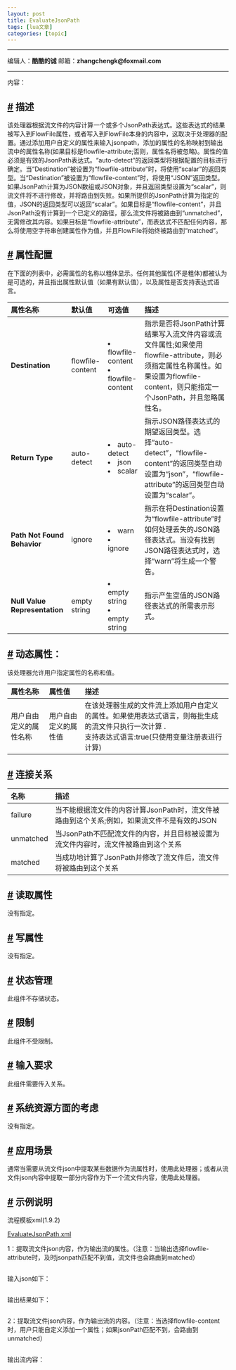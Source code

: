 ```yaml
---
layout: post
title: EvaluateJsonPath 
tags: [lua文章]
categories: [topic]
---
```

<hr/> <p>编辑人：<strong><strong>酷酷的诚</strong></strong>  邮箱：<strong>zhangchengk@foxmail.com</strong></p> <hr/> <p>内容：</p> <h2 id="描述"><a href="#描述" class="header-anchor">#</a> 描述</h2> <p>该处理器根据流文件的内容计算一个或多个JsonPath表达式。这些表达式的结果被写入到FlowFile属性，或者写入到FlowFile本身的内容中，这取决于处理器的配置。通过添加用户自定义的属性来输入jsonpath，添加的属性的名称映射到输出流中的属性名称(如果目标是flowfile-attribute;否则，属性名将被忽略)。属性的值必须是有效的JsonPath表达式。“auto-detect”的返回类型将根据配置的目标进行确定。当“Destination”被设置为“flowfile-attribute”时，将使用“scalar”的返回类型。当“Destination”被设置为“flowfile-content”时，将使用“JSON”返回类型。如果JsonPath计算为JSON数组或JSON对象，并且返回类型设置为“scalar”，则流文件将不进行修改，并将路由到失败。如果所提供的JsonPath计算为指定的值，JSON的返回类型可以返回“scalar”。如果目标是“flowfile-content”，并且JsonPath没有计算到一个已定义的路径，那么流文件将被路由到“unmatched”，无需修改其内容。如果目标是“flowfile-attribute”，而表达式不匹配任何内容，那么将使用空字符串创建属性作为值，并且FlowFile将始终被路由到“matched”。</p> <h2 id="属性配置"><a href="#属性配置" class="header-anchor">#</a> 属性配置</h2> <p>在下面的列表中，必需属性的名称以粗体显示。任何其他属性(不是粗体)都被认为是可选的，并且指出属性默认值（如果有默认值），以及属性是否支持表达式语言。</p> <table><thead><tr><th style="text-align:left">属性名称</th> <th style="text-align:left">默认值</th> <th style="text-align:left">可选值</th> <th style="text-align:left">描述</th></tr></thead> <tbody><tr><td style="text-align:left"><strong>Destination</strong></td> <td style="text-align:left">flowfile-content</td> <td style="text-align:left"><li>flowfile-content</li><li>flowfile-content</li></td> <td style="text-align:left">指示是否将JsonPath计算结果写入流文件内容或流文件属性;如果使用flowfile-attribute，则必须指定属性名称属性。如果设置为flowfile-content，则只能指定一个JsonPath，并且忽略属性名。</td></tr> <tr><td style="text-align:left"><strong>Return Type</strong></td> <td style="text-align:left">auto-detect</td> <td style="text-align:left"><li>auto-detect</li><li>json</li><li>scalar</li></td> <td style="text-align:left">指示JSON路径表达式的期望返回类型。选择“auto-detect”，“flowfile-content”的返回类型自动设置为“json”，“flowfile-attribute”的返回类型自动设置为“scalar”。</td></tr> <tr><td style="text-align:left"><strong>Path Not Found Behavior</strong></td> <td style="text-align:left">ignore</td> <td style="text-align:left"><li>warn</li><li>ignore</li></td> <td style="text-align:left">指示在将Destination设置为“flowfile-attribute”时如何处理丢失的JSON路径表达式。当没有找到JSON路径表达式时，选择“warn”将生成一个警告。</td></tr> <tr><td style="text-align:left"><strong>Null Value Representation</strong></td> <td style="text-align:left">empty string</td> <td style="text-align:left"><li>empty string</li><li>empty string</li></td> <td style="text-align:left">指示产生空值的JSON路径表达式的所需表示形式。</td></tr></tbody></table> <h2 id="动态属性："><a href="#动态属性：" class="header-anchor">#</a> 动态属性：</h2> <p>该处理器允许用户指定属性的名称和值。</p> <table><thead><tr><th style="text-align:left">属性名称</th> <th style="text-align:left">属性值</th> <th style="text-align:left">描述</th></tr></thead> <tbody><tr><td style="text-align:left">用户自由定义的属性名称</td> <td style="text-align:left">用户自由定义的属性值</td> <td style="text-align:left">在该处理器生成的文件流上添加用户自定义的属性。如果使用表达式语言，则每批生成的流文件只执行一次计算 .<br/>支持表达式语言:true(只使用变量注册表进行计算)</td></tr></tbody></table> <h2 id="连接关系"><a href="#连接关系" class="header-anchor">#</a> 连接关系</h2> <table><thead><tr><th style="text-align:left">名称</th> <th style="text-align:left">描述</th></tr></thead> <tbody><tr><td style="text-align:left">failure</td> <td style="text-align:left">当不能根据流文件的内容计算JsonPath时，流文件被路由到这个关系;例如，如果流文件不是有效的JSON</td></tr> <tr><td style="text-align:left">unmatched</td> <td style="text-align:left">当JsonPath不匹配流文件的内容，并且目标被设置为流文件内容时，流文件被路由到这个关系</td></tr> <tr><td style="text-align:left">matched</td> <td style="text-align:left">当成功地计算了JsonPath并修改了流文件后，流文件将被路由到这个关系</td></tr></tbody></table> <h2 id="读取属性"><a href="#读取属性" class="header-anchor">#</a> 读取属性</h2> <p>没有指定。</p> <h2 id="写属性"><a href="#写属性" class="header-anchor">#</a> 写属性</h2> <p>没有指定。</p> <h2 id="状态管理"><a href="#状态管理" class="header-anchor">#</a> 状态管理</h2> <p>此组件不存储状态。</p> <h2 id="限制"><a href="#限制" class="header-anchor">#</a> 限制</h2> <p>此组件不受限制。</p> <h2 id="输入要求"><a href="#输入要求" class="header-anchor">#</a> 输入要求</h2> <p>此组件需要传入关系。</p> <h2 id="系统资源方面的考虑"><a href="#系统资源方面的考虑" class="header-anchor">#</a> 系统资源方面的考虑</h2> <p>没有指定。</p> <h2 id="应用场景"><a href="#应用场景" class="header-anchor">#</a> 应用场景</h2> <p>通常当需要从流文件json中提取某些数据作为流属性时，使用此处理器；或者从流文件json内容中提取一部分内容作为下一个流文件内容，使用此处理器。</p> <h2 id="示例说明"><a href="#示例说明" class="header-anchor">#</a> 示例说明</h2> <p>流程模板xml(1.9.2)</p> <a href="../template/EvaluateJsonPath.xml" download="EvaluateJsonPath.xml">EvaluateJsonPath.xml</a> <p>1：提取流文件json内容，作为输出流的属性。（注意：当输出选择flowfile-attribute时，及时jsonpath匹配不到值，流文件也会路由到matched）</p> <p><img src="https://nifichina.gitee.io/image/processors/EvaluateJsonPath/config.png" alt=""/></p> <p>输入json如下：</p> <p><img src="https://nifichina.gitee.io/image/processors/EvaluateJsonPath/input.png" alt=""/></p> <p>输出结果如下：</p> <p><img src="https://nifichina.gitee.io/image/processors/EvaluateJsonPath/result.png" alt=""/></p> <p>2：提取流文件json内容，作为输出流的内容。（注意：当选择flowfile-content时，用户只能自定义添加一个属性；如果jsonPath匹配不到，会路由到unmatched）</p> <p><img src="https://nifichina.gitee.io/image/processors/EvaluateJsonPath/config2.png" alt=""/></p> <p>输出流内容：</p> <p><img src="https://nifichina.gitee.io/image/processors/EvaluateJsonPath/result2.png" alt=""/></p>